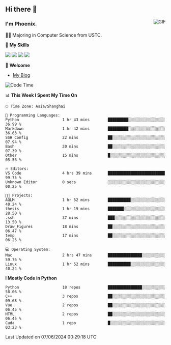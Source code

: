 ## Hi there 👋
<img align="right" alt="GIF" src="https://raw.githubusercontent.com/JoeyBling/JoeyBling/master/pic/pusheencode.gif" />

### I'm Phoenix.

👨‍🎓 Majoring in Computer Science from USTC.

🌟 **My Skills**

![](https://img.shields.io/badge/-Python-3e74a2?style=flat-square&logo=Python&logoColor=fff)
![](https://img.shields.io/badge/-C++-9f62a5?style=flat&logo=cplusplus&logoColor=white)
![](https://img.shields.io/badge/-Linux-185886?style=flat-square&logo=Linux&logoColor=fff)
![](https://img.shields.io/badge/-Rust-ff4136?style=flat-square&logo=Rust&logoColor=fff)

💬 **Welcome**

- [My Blog](https://ysy-phoenix.github.io/)

<!--START_SECTION:waka-->
![Code Time](http://img.shields.io/badge/Code%20Time-769%20hrs%2025%20mins-blue)

📊 **This Week I Spent My Time On** 

```text
🕑︎ Time Zone: Asia/Shanghai

💬 Programming Languages: 
Python                   1 hr 43 mins        █████████░░░░░░░░░░░░░░░░   36.99 % 
Markdown                 1 hr 42 mins        █████████░░░░░░░░░░░░░░░░   36.63 % 
SSH Config               22 mins             ██░░░░░░░░░░░░░░░░░░░░░░░   07.94 % 
Bash                     20 mins             ██░░░░░░░░░░░░░░░░░░░░░░░   07.39 % 
Other                    15 mins             █░░░░░░░░░░░░░░░░░░░░░░░░   05.56 % 

🔥 Editors: 
VS Code                  4 hrs 39 mins       █████████████████████████   99.75 % 
Unknown Editor           0 secs              ░░░░░░░░░░░░░░░░░░░░░░░░░   00.25 % 

🐱‍💻 Projects: 
AQLM                     1 hr 52 mins        ██████████░░░░░░░░░░░░░░░   40.24 % 
thesis                   1 hr 19 mins        ███████░░░░░░░░░░░░░░░░░░   28.50 % 
.ssh                     37 mins             ███░░░░░░░░░░░░░░░░░░░░░░   13.50 % 
Draw_Figures             18 mins             ██░░░░░░░░░░░░░░░░░░░░░░░   06.47 % 
temp                     17 mins             ██░░░░░░░░░░░░░░░░░░░░░░░   06.25 % 

💻 Operating System: 
Mac                      2 hrs 47 mins       ███████████████░░░░░░░░░░   59.76 % 
Linux                    1 hr 52 mins        ██████████░░░░░░░░░░░░░░░   40.24 % 
```

**I Mostly Code in Python** 

```text
Python                   18 repos            ███████████████░░░░░░░░░░   58.06 % 
C++                      3 repos             ██░░░░░░░░░░░░░░░░░░░░░░░   09.68 % 
Vue                      2 repos             ██░░░░░░░░░░░░░░░░░░░░░░░   06.45 % 
HTML                     2 repos             ██░░░░░░░░░░░░░░░░░░░░░░░   06.45 % 
Cuda                     1 repo              █░░░░░░░░░░░░░░░░░░░░░░░░   03.23 % 
```




 Last Updated on 07/06/2024 00:29:18 UTC
<!--END_SECTION:waka-->

<!--
**ysy-phoenix/ysy-phoenix** is a ✨ _special_ ✨ repository because its `README.md` (this file) appears on your GitHub profile.

Here are some ideas to get you started:

- 🔭 I’m currently working on ...
- 🌱 I’m currently learning ...
- 👯 I’m looking to collaborate on ...
- 🤔 I’m looking for help with ...
- 💬 Ask me about ...
- 📫 How to reach me: ...
- 😄 Pronouns: ...
- ⚡ Fun fact: ...
-->
